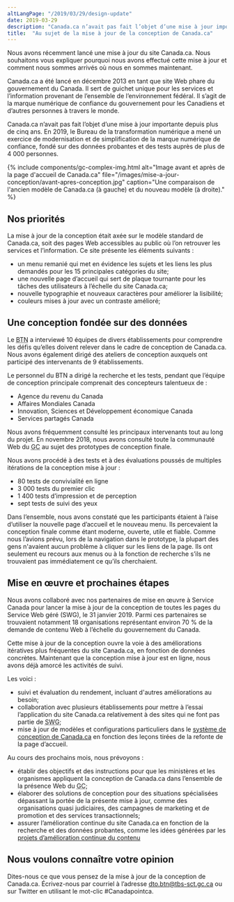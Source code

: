 ```yaml
---
altLangPage: "/2019/03/29/design-update"
date: 2019-03-29
description: "Canada.ca n’avait pas fait l’objet d’une mise à jour importante depuis plus de cinq ans. En 2019, le Bureau de la transformation numérique a mené un exercice de modernisation et de simplification de la marque numérique de confiance, fondé sur des données probantes et des tests auprès de plus de 4 000 personnes."
title:  "Au sujet de la mise à jour de la conception de Canada.ca"
---
```


Nous avons récemment lancé une mise à jour du site Canada.ca. Nous souhaitons vous expliquer pourquoi nous avons effectué cette mise à jour et comment nous sommes arrivés où nous en sommes maintenant.

Canada.ca a été lancé en décembre 2013 en tant que site Web phare du gouvernement du Canada. Il sert de guichet unique pour les services et l’information provenant de l’ensemble de l’environnement fédéral. Il s’agit de la marque numérique de confiance du gouvernement pour les Canadiens et d’autres personnes à travers le monde.

Canada.ca n’avait pas fait l’objet d’une mise à jour importante depuis plus de cinq ans. En 2019, le Bureau de la transformation numérique a mené un exercice de modernisation et de simplification de la marque numérique de confiance, fondé sur des données probantes et des tests auprès de plus de 4 000 personnes.

{% include components/gc-complex-img.html
   alt="Image avant et après de la page d'accueil de Canada.ca"
   file="/images/mise-a-jour-conception/avant-apres-conception.jpg"
   caption="Une comparaison de l'ancien modèle de Canada.ca (à gauche) et du nouveau modèle (à droite)."
%}

## Nos priorités

La mise à jour de la conception était axée sur le modèle standard de Canada.ca, soit des pages Web accessibles au public où l’on retrouver les services et l’information. Ce site présente les éléments suivants&nbsp;:

* un menu remanié qui met en évidence les sujets et les liens les plus demandés pour les 15 principales catégories du site;
* une nouvelle page d’accueil qui sert de plaque tournante pour les tâches des utilisateurs à l’échelle du site Canada.ca;
* nouvelle typographie et nouveaux caractères pour améliorer la lisibilité;
* couleurs mises à jour avec un contraste amélioré;

## Une conception fondée sur des données

Le <abbr title="Bureau de la transformation numérique">BTN</abbr> a interviewé 10 équipes de divers établissements pour comprendre les défis qu’elles doivent relever dans le cadre de conception de Canada.ca. Nous avons également dirigé des ateliers de conception auxquels ont participé des intervenants de 9 établissements.

Le personnel du BTN a dirigé la recherche et les tests, pendant que l’équipe de conception principale comprenait des concepteurs talentueux de&nbsp;:

* Agence du revenu du Canada
* Affaires Mondiales Canada
* Innovation, Sciences et Développement économique Canada
* Services partagés Canada

Nous avons fréquemment consulté les principaux intervenants tout au long du projet. En novembre 2018, nous avons consulté toute la communauté Web du <abbr title="gouvernement du Canada">GC</abbr> au sujet des prototypes de conception finale.

Nous avons procédé à des tests et à des évaluations poussés de multiples itérations de la conception mise à jour&nbsp;:

* 80 tests de convivialité en ligne
* 3 000 tests du premier clic
* 1 400 tests d’impression et de perception
* sept tests de suivi des yeux

Dans l’ensemble, nous avons constaté que les participants étaient à l’aise d’utiliser la nouvelle page d’accueil et le nouveau menu. Ils percevaient la conception finale comme étant moderne, ouverte, utile et fiable. Comme nous l’avions prévu, lors de la navigation dans le prototype, la plupart des gens n'avaient aucun problème à cliquer sur les liens de la page. Ils ont seulement eu recours aux menus ou à la fonction de recherche s’ils ne trouvaient pas immédiatement ce qu’ils cherchaient.

## Mise en œuvre et prochaines étapes

Nous avons collaboré avec nos partenaires de mise en œuvre à Service Canada pour lancer la mise à jour de la conception de toutes les pages du Service Web géré (SWG), le 31 janvier 2019. Parmi ces partenaires se trouvaient notamment 18 organisations représentant environ 70&nbsp;% de la demande de contenu Web à l’échelle du gouvernement du Canada.

Cette mise à jour de la conception ouvre la voie à des améliorations itératives plus fréquentes du site Canada.ca, en fonction de données concrètes. Maintenant que la conception mise à jour est en ligne, nous avons déjà amorcé les activités de suivi.

Les voici&nbsp;:

* suivi et évaluation du rendement, incluant d'autres améliorations au besoin;
* collaboration avec plusieurs établissements pour mettre à l’essai l’application du site Canada.ca relativement à des sites qui ne font pas partie de <abbr title="Service Web géré">SWG</abbr>;
* mise à jour de modèles et configurations particuliers dans le <a href="https://www.canada.ca/fr/gouvernement/a-propos/systeme-conception.html">système de conception de Canada.ca</a> en fonction des leçons tirées de la refonte de la page d’accueil.

Au cours des prochains mois, nous prévoyons&nbsp;:

* établir des objectifs et des instructions pour que les ministères et les organismes appliquent la conception de Canada.ca dans l’ensemble de la présence Web du <abbr title="gouvernement du Canada">GC</abbr>;
* élaborer des solutions de conception pour des situations spécialisées dépassant la portée de la présente mise à jour, comme des organisations quasi judiciaires, des campagnes de marketing et de promotion et des services transactionnels;
* assurer l’amélioration continue du site Canada.ca en fonction de la recherche et des données probantes, comme les idées générées par les <a href="https://blog.canada.ca/pages/project-overview.html">projets d’amélioration continue du contenu</a>

## Nous voulons connaître votre opinion

Dites-nous ce que vous pensez de la mise à jour de la conception de Canada.ca. Écrivez-nous par courriel à l’adresse [dto.btn@tbs-sct.gc.ca](mailto:dto.btn@tbs-sct.gc.ca) ou sur Twitter en utilisant le mot-clic #Canadapointca.
